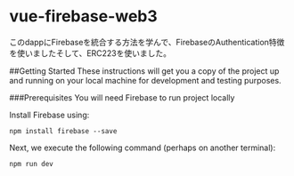 # vue-firebase-web3
このdappにFirebaseを統合する方法を学んで、FirebaseのAuthentication特徴を使いましたそして、ERC223を使いました。

##Getting Started
These instructions will get you a copy of the project up and running on your local machine for development and testing purposes.

###Prerequisites
You will need Firebase to run project locally

Install Firebase using:

```
npm install firebase --save
```
Next, we execute the following command (perhaps on another terminal):

```
npm run dev
```
